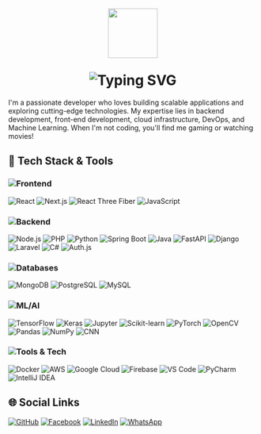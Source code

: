 <h1 align="center">
  <p align="center"><img src="https://github.com/7oSkaaa/7oSkaaa/blob/main/Images/about_me.gif?raw=true" width=100px></p>
  <img src="https://readme-typing-svg.herokuapp.com?font=Fira+Code&size=26&color=%2336BCF7&center=true&vCenter=true&lines=Hi,+I'm+Visitha+Nirmal!;Full-Stack+Developer;Tech+Enthusiast;A+Problem+Solving+Fanatic!" alt="Typing SVG"/>
</h1>

I'm a passionate developer who loves building scalable applications and exploring cutting-edge technologies. My expertise lies in backend development, front-end development, cloud infrastructure, DevOps, and Machine Learning. When I'm not coding, you'll find me gaming or watching movies!

## 🚀 Tech Stack & Tools

### <img src="https://img.shields.io/badge/-Frontend-61DAFB?style=flat-square&logo=react&logoColor=white" alt="Frontend"> 
<img src="https://img.shields.io/badge/React-20232A?style=for-the-badge&logo=react&logoColor=61DAFB" alt="React">
<img src="https://img.shields.io/badge/next.js-000000?style=for-the-badge&logo=nextdotjs&logoColor=white" alt="Next.js">
<img src="https://img.shields.io/badge/React%20Three%20Fiber-000000?style=for-the-badge&logo=react&logoColor=white" alt="React Three Fiber">
<img src="https://img.shields.io/badge/JavaScript-F7DF1E?style=for-the-badge&logo=javascript&logoColor=black" alt="JavaScript">

### <img src="https://img.shields.io/badge/-Backend-339933?style=flat-square&logo=nodedotjs&logoColor=white" alt="Backend">
<img src="https://img.shields.io/badge/Node.js-339933?style=for-the-badge&logo=nodedotjs&logoColor=white" alt="Node.js">
<img src="https://img.shields.io/badge/PHP-777BB4?style=for-the-badge&logo=php&logoColor=white" alt="PHP">
<img src="https://img.shields.io/badge/Python-3776AB?style=for-the-badge&logo=python&logoColor=white" alt="Python">
<img src="https://img.shields.io/badge/Spring_Boot-6DB33F?style=for-the-badge&logo=spring&logoColor=white" alt="Spring Boot">
<img src="https://img.shields.io/badge/Java-ED8B00?style=for-the-badge&logo=openjdk&logoColor=white" alt="Java">
<img src="https://img.shields.io/badge/FastAPI-005571?style=for-the-badge&logo=fastapi" alt="FastAPI">
<img src="https://img.shields.io/badge/Django-092E20?style=for-the-badge&logo=django&logoColor=white" alt="Django">
<img src="https://img.shields.io/badge/Laravel-FF2D20?style=for-the-badge&logo=laravel&logoColor=white" alt="Laravel">
<img src="https://img.shields.io/badge/C%23-239120?style=for-the-badge&logo=c-sharp&logoColor=white" alt="C#">
<img src="https://img.shields.io/badge/Auth.js-000000?style=for-the-badge&logo=auth0&logoColor=white" alt="Auth.js">

### <img src="https://img.shields.io/badge/-Databases-47A248?style=flat-square&logo=mongodb&logoColor=white" alt="Databases">
<img src="https://img.shields.io/badge/MongoDB-47A248?style=for-the-badge&logo=mongodb&logoColor=white" alt="MongoDB">
<img src="https://img.shields.io/badge/PostgreSQL-316192?style=for-the-badge&logo=postgresql&logoColor=white" alt="PostgreSQL">
<img src="https://img.shields.io/badge/MySQL-4479A1?style=for-the-badge&logo=mysql&logoColor=white" alt="MySQL">

### <img src="https://img.shields.io/badge/-ML/AI-FF6F00?style=flat-square&logo=tensorflow&logoColor=white" alt="ML/AI">
<img src="https://img.shields.io/badge/TensorFlow-FF6F00?style=for-the-badge&logo=tensorflow&logoColor=white" alt="TensorFlow">
<img src="https://img.shields.io/badge/Keras-D00000?style=for-the-badge&logo=keras&logoColor=white" alt="Keras">
<img src="https://img.shields.io/badge/Jupyter-F37626?style=for-the-badge&logo=jupyter&logoColor=white" alt="Jupyter">
<img src="https://img.shields.io/badge/scikit_learn-F7931E?style=for-the-badge&logo=scikit-learn&logoColor=white" alt="Scikit-learn">
<img src="https://img.shields.io/badge/PyTorch-EE4C2C?style=for-the-badge&logo=pytorch&logoColor=white" alt="PyTorch">
<img src="https://img.shields.io/badge/OpenCV-5C3EE8?style=for-the-badge&logo=opencv&logoColor=white" alt="OpenCV">
<img src="https://img.shields.io/badge/Pandas-150458?style=for-the-badge&logo=pandas&logoColor=white" alt="Pandas">
<img src="https://img.shields.io/badge/Numpy-013243?style=for-the-badge&logo=numpy&logoColor=white" alt="NumPy">
<img src="https://img.shields.io/badge/CNN-000000?style=for-the-badge&logo=deeplearning&logoColor=white" alt="CNN">

### <img src="https://img.shields.io/badge/-Tools_&_Tech-2496ED?style=flat-square&logo=docker&logoColor=white" alt="Tools & Tech">
<img src="https://img.shields.io/badge/Docker-2496ED?style=for-the-badge&logo=docker&logoColor=white" alt="Docker">
<img src="https://img.shields.io/badge/Amazon_AWS-FF9900?style=for-the-badge&logo=amazonaws&logoColor=white" alt="AWS">
<img src="https://img.shields.io/badge/Google_Cloud-4285F4?style=for-the-badge&logo=googlecloud&logoColor=white" alt="Google Cloud">
<img src="https://img.shields.io/badge/Firebase-FFCA28?style=for-the-badge&logo=firebase&logoColor=black" alt="Firebase">
<img src="https://img.shields.io/badge/VS_Code-007ACC?style=for-the-badge&logo=visualstudiocode&logoColor=white" alt="VS Code">
<img src="https://img.shields.io/badge/PyCharm-000000?style=for-the-badge&logo=pycharm&logoColor=white" alt="PyCharm">
<img src="https://img.shields.io/badge/IntelliJ_IDEA-000000?style=for-the-badge&logo=intellij-idea&logoColor=white" alt="IntelliJ IDEA">

## 🌐 Social Links

<div align="">
  <a href="https://github.com/Visitha2001" target="_blank"><img src="https://img.shields.io/badge/GitHub-181717?style=for-the-badge&logo=github&logoColor=white" alt="GitHub"></a>
  <a href="https://www.facebook.com/visitha.rajapaksha?mibextid=ZbWKwL" target="_blank"><img src="https://img.shields.io/badge/Facebook-1877F2?style=for-the-badge&logo=facebook&logoColor=white" alt="Facebook"></a>
  <a href="https://www.linkedin.com/in/visitha-nirmal-rajapaksha-5809a3300" target="_blank"><img src="https://img.shields.io/badge/LinkedIn-0A66C2?style=for-the-badge&logo=linkedin&logoColor=white" alt="LinkedIn"></a>
  <a href="https://wa.me/qr/MYI3VWZYIAECG1" target="_blank"><img src="https://img.shields.io/badge/WhatsApp-25D366?style=for-the-badge&logo=whatsapp&logoColor=white" alt="WhatsApp"></a>
</div>
